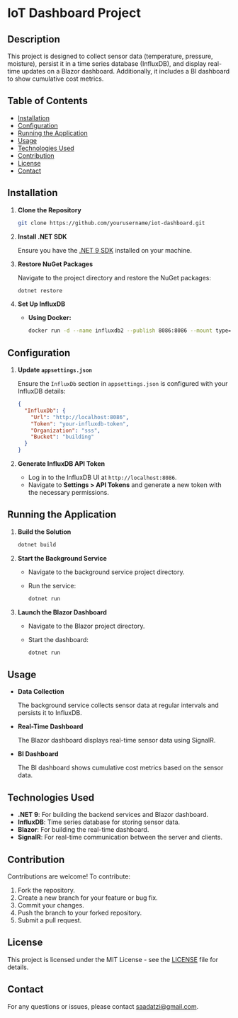 # IoT Dashboard Project

## Description

This project is designed to collect sensor data (temperature, pressure, moisture), persist it in a time series database (InfluxDB), and display real-time updates on a Blazor dashboard. Additionally, it includes a BI dashboard to show cumulative cost metrics.

## Table of Contents

- [Installation](#installation)
- [Configuration](#configuration)
- [Running the Application](#running-the-application)
- [Usage](#usage)
- [Technologies Used](#technologies-used)
- [Contribution](#contribution)
- [License](#license)
- [Contact](#contact)

## Installation

1. **Clone the Repository**

   ```bash
   git clone https://github.com/yourusername/iot-dashboard.git
   ```

2. **Install .NET SDK**

   Ensure you have the [.NET 9 SDK](https://dotnet.microsoft.com/download) installed on your machine.

3. **Restore NuGet Packages**

   Navigate to the project directory and restore the NuGet packages:

   ```bash
   dotnet restore
   ```

4. **Set Up InfluxDB**

   - **Using Docker:**

     ```bash
     docker run -d --name influxdb2 --publish 8086:8086 --mount type=volume,source=influxdb2-data,target=/var/lib/influxdb2 --mount type=volume,source=influxdb2-config,target=/etc/influxdb2 --env DOCKER_INFLUXDB_INIT_MODE=setup --env DOCKER_INFLUXDB_INIT_USERNAME=sss --env DOCKER_INFLUXDB_INIT_PASSWORD=AtLeast8CharP@ss --env DOCKER_INFLUXDB_INIT_ORG=SSS --env DOCKER_INFLUXDB_INIT_BUCKET=building influxdb:2
     ```

## Configuration

1. **Update `appsettings.json`**

   Ensure the `InfluxDb` section in `appsettings.json` is configured with your InfluxDB details:

   ```json
   {
     "InfluxDb": {
       "Url": "http://localhost:8086",
       "Token": "your-influxdb-token",
       "Organization": "sss",
       "Bucket": "building"
     }
   }
   ```

2. **Generate InfluxDB API Token**

   - Log in to the InfluxDB UI at `http://localhost:8086`.
   - Navigate to **Settings > API Tokens** and generate a new token with the necessary permissions.

## Running the Application

1. **Build the Solution**

   ```bash
   dotnet build
   ```

2. **Start the Background Service**

   - Navigate to the background service project directory.
   - Run the service:

     ```bash
     dotnet run
     ```

3. **Launch the Blazor Dashboard**

   - Navigate to the Blazor project directory.
   - Start the dashboard:

     ```bash
     dotnet run
     ```

## Usage

- **Data Collection**

  The background service collects sensor data at regular intervals and persists it to InfluxDB.

- **Real-Time Dashboard**

  The Blazor dashboard displays real-time sensor data using SignalR.

- **BI Dashboard**

  The BI dashboard shows cumulative cost metrics based on the sensor data.

## Technologies Used

- **.NET 9**: For building the backend services and Blazor dashboard.
- **InfluxDB**: Time series database for storing sensor data.
- **Blazor**: For building the real-time dashboard.
- **SignalR**: For real-time communication between the server and clients.

## Contribution

Contributions are welcome! To contribute:

1. Fork the repository.
2. Create a new branch for your feature or bug fix.
3. Commit your changes.
4. Push the branch to your forked repository.
5. Submit a pull request.

## License

This project is licensed under the MIT License - see the [LICENSE](LICENSE) file for details.

## Contact

For any questions or issues, please contact [saadatzi@gmail.com](mailto:saadatzi@gmail.com).